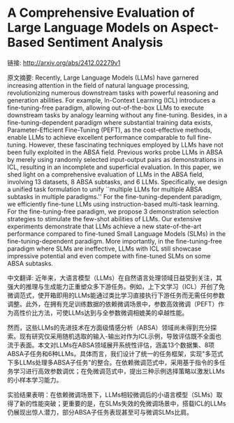 # A Comprehensive Evaluation of Large Language Models on Aspect-Based Sentiment Analysis

链接: http://arxiv.org/abs/2412.02279v1

原文摘要:
Recently, Large Language Models (LLMs) have garnered increasing attention in
the field of natural language processing, revolutionizing numerous downstream
tasks with powerful reasoning and generation abilities. For example, In-Context
Learning (ICL) introduces a fine-tuning-free paradigm, allowing out-of-the-box
LLMs to execute downstream tasks by analogy learning without any fine-tuning.
Besides, in a fine-tuning-dependent paradigm where substantial training data
exists, Parameter-Efficient Fine-Tuning (PEFT), as the cost-effective methods,
enable LLMs to achieve excellent performance comparable to full fine-tuning.
  However, these fascinating techniques employed by LLMs have not been fully
exploited in the ABSA field. Previous works probe LLMs in ABSA by merely using
randomly selected input-output pairs as demonstrations in ICL, resulting in an
incomplete and superficial evaluation. In this paper, we shed light on a
comprehensive evaluation of LLMs in the ABSA field, involving 13 datasets, 8
ABSA subtasks, and 6 LLMs. Specifically, we design a unified task formulation
to unify ``multiple LLMs for multiple ABSA subtasks in multiple paradigms.''
For the fine-tuning-dependent paradigm, we efficiently fine-tune LLMs using
instruction-based multi-task learning. For the fine-tuning-free paradigm, we
propose 3 demonstration selection strategies to stimulate the few-shot
abilities of LLMs. Our extensive experiments demonstrate that LLMs achieve a
new state-of-the-art performance compared to fine-tuned Small Language Models
(SLMs) in the fine-tuning-dependent paradigm. More importantly, in the
fine-tuning-free paradigm where SLMs are ineffective, LLMs with ICL still
showcase impressive potential and even compete with fine-tuned SLMs on some
ABSA subtasks.

中文翻译:
近年来，大语言模型（LLMs）在自然语言处理领域日益受到关注，其强大的推理与生成能力正重塑众多下游任务。例如，上下文学习（ICL）开创了免微调范式，使开箱即用的LLMs能通过类比学习直接执行下游任务而无需任何参数调整。此外，在拥有充足训练数据的依赖微调场景中，参数高效微调（PEFT）作为高性价比方法，可使LLMs达到与全参数微调相媲美的卓越性能。

然而，这些LLMs的先进技术在方面级情感分析（ABSA）领域尚未得到充分探索。现有研究仅采用随机选取的输入-输出对作为ICL示例，导致评估既不全面也流于表面。本文对LLMs在ABSA领域展开系统性评估，涵盖13个数据集、8项ABSA子任务和6种LLMs。具体而言，我们设计了统一的任务框架，实现"多范式下多LLMs处理多ABSA子任务"的整合。在依赖微调范式中，采用基于指令的多任务学习进行高效参数调优；在免微调范式中，提出三种示例选择策略以激发LLMs的小样本学习能力。

实验结果表明：在依赖微调场景下，LLMs相较微调后的小语言模型（SLMs）取得了新的性能突破；更重要的是，在SLMs失效的免微调场景中，搭载ICL的LLMs仍展现出惊人潜力，部分ABSA子任务表现甚至可与微调SLMs比肩。

